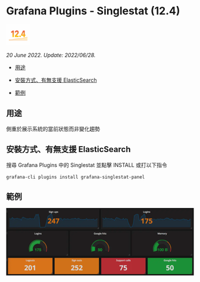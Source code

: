 # Grafana Plugins - Singlestat (12.4)

![img](single_stat_icon.png)

*20 June 2022. Update: 2022/06/28.*

* [用途](#use)

* [安裝方式、有無支援 ElasticSearch](#install)

* [範例](#example)

<h2 id="use">用途</h2>

側重於展示系統的當前狀態而非變化趨勢

<h2 id="install">安裝方式、有無支援 ElasticSearch</h2>

搜尋 Grafana Plugins 中的 Singlestat 並點擊 INSTALL 或打以下指令

    grafana-cli plugins install grafana-singlestat-panel

<h2 id="example">範例</h2>

![img](singlestat.png)

